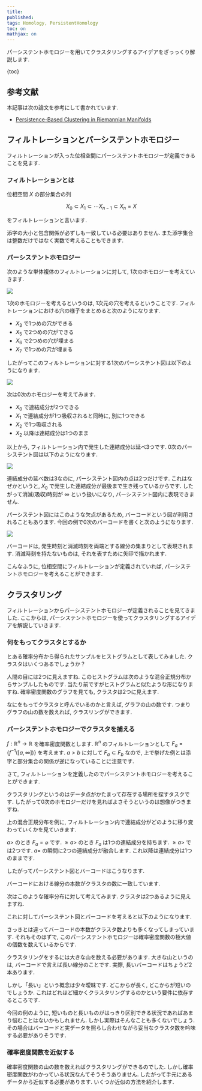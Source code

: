 ```yaml
---
title: 
published:
tags: Homology, PersistentHomology
toc: on
mathjax: on
---
```


パーシステントホモロジーを用いてクラスタリングするアイデアをざっっくり解説します.

<!--more-->

{toc}

## 参考文献

本記事は次の論文を参考にして書かれています.

- [Persistence-Based Clustering in Riemannian Manifolds](https://hal.inria.fr/inria-00389390/document)


## フィルトレーションとパーシステントホモロジー

フィルトレーションが入った位相空間にパーシステントホモロジーが定義できることを見ます.

### フィルトレーションとは

位相空間 $X$ の部分集合の列

$$
X_0 \subset X_1 \subset \cdots X_{n-1} \subset X_n = X
$$

をフィルトレーションと言います.

添字の大小と包含関係が必ずしも一致している必要はありません. また添字集合は整数だけではなく実数で考えることもできます.


### パーシステントホモロジー

次のような単体複体のフィルトレーションに対して, 1次のホモロジーを考えていきます.

![](/images/simplicial_filtration.jpg)

1次のホモロジーを考えるというのは, 1次元の穴を考えるということです. フィルトレーションにおける穴の様子をまとめると次のようになります.

- $X_3$ で1つめの穴ができる
- $X_5$ で2つめの穴ができる
- $X_6$ で2つめの穴が埋まる
- $X_7$ で1つめの穴が埋まる

したがってこのフィルトレーションに対する1次のパーシステント図は以下のようになります.

![](/images/persistent_diagram3.jpg)

次は0次のホモロジーを考えてみます.

- $X_0$ で連結成分が2つできる
- $X_1$ で連結成分が1つ吸収されると同時に, 別に1つできる
- $X_2$ で1つ吸収される
- $X_2$ 以降は連結成分は1つのまま

以上から, フィルトレーション内で発生した連結成分は延べ3つです. 0次のパーシステント図は以下のようになります.

![](/images/persistent_diagram4.jpg)

連結成分の延べ数は3なのに, パーシステント図内の点は2つだけです. これはなぜかというと, $X_0$ で発生した連結成分が最後まで生き残っているからです. したがって消滅(吸収)時刻が $\infty$ という扱いになり, パーシステント図内に表現できません.

パーシステント図にはこのような欠点があるため, バーコードという図が利用されることもあります. 今回の例で0次のバーコードを書くと次のようになります.

![](/images/barcode.jpg)

バーコードは, 発生時刻と消滅時刻を両端とする線分の集まりとして表現されます. 消滅時刻を持たないものは, それを表すために矢印で描かれます.

こんなふうに, 位相空間にフィルトレーションが定義されていれば, パーシステントホモロジーを考えることができます. 


## クラスタリング

フィルトレーションからパーシステントホモロジーが定義されることを見てきました. ここからは, パーシステントホモロジーを使ってクラスタリングするアイデアを解説していきます.

### 何をもってクラスタとするか

とある確率分布から得られたサンプルをヒストグラムとして表してみました. クラスタはいくつあるでしょうか？

<!--図-->

人間の目には2つに見えますね. このヒストグラムは次のような混合正規分布からサンプルしたものです. 当たり前ですがヒストグラムと似たような形になりますね. 確率密度関数のグラフを見ても, クラスタは2つに見えます.

<!--図-->

なにをもってクラスタと呼んでいるのかと言えば, グラフの山の数です. つまりグラフの山の数を数えれば, クラスリングができます.

### パーシステントホモロジーでクラスタを捕える

$f:\mathbb{R}^n \to \mathbb{R}$ を確率密度関数とします. $\mathbb{R}^n$ のフィルトレーションとして $F_a = \{f^{-1}([a, \infty])\}$ を考えます. $a>b$ に対して $F_a \subset F_b$ なので, 上で挙げた例とは添字と部分集合の関係が逆になっていることに注意です.

さて, フィルトレーションを定義したのでパーシステントホモロジーを考えることができます.

クラスタリングというのはデータ点がかたまって存在する場所を探すタスクです. したがって0次のホモロジーだけを見ればよさそうというのは想像がつきますね.

上の混合正規分布を例に, フィルトレーション内で連結成分がどのように移り変わっていくかを見ていきます.

$a >$ のとき $F_a = \varnothing$ です. $\geq a >$ のとき $F_a$ は1つの連結成分を持ちます. $\geq a >$ では2つです. $a=$ の瞬間に2つの連結成分が融合します. これ以降は連結成分は1つのままです.

したがってパーシステント図とバーコードはこうなります.

<!--図-->

バーコードにおける線分の本数がクラスタの数に一致しています.

次はこのような確率分布に対して考えてみます. クラスタは2つあるように見えますね.

<!--小さなコブがある分布-->

これに対してパーシステント図とバーコードを考えると以下のようになります.

<!--図-->

さっきとは違ってバーコードの本数がクラスタ数よりも多くなってしまっています. それもそのはずで, このパーシステントホモロジーは確率密度関数の極大値の個数を数えているからです.

クラスタリングをするには大きな山を数える必要があります. 大きな山というのは, バーコードで言えば長い線分のことです. 実際, 長いバーコードはちょうど2本あります.


しかし「長い」という概念は少々曖昧です. どこからが長く, どこからが短いのでしょうか. これはどれほど細かくクラスタリングするのかという要件に依存するところです.

今回の例のように, 短いものと長いものがはっきり区別できる状況であればあまり悩むことはないかもしれません. しかし実際はそんなことも多くないでしょう. その場合はバーコードと実データを照らし合わせながら妥当なクラスタ数を吟味する必要がありそうです.


### 確率密度関数を近似する

確率密度関数の山の数を数えればクラスタリングができるのでした. しかし確率密度関数がわかっている状況なんてそうそうありません. したがって手元にあるデータから近似する必要があります. いくつか近似の方法を紹介します.

